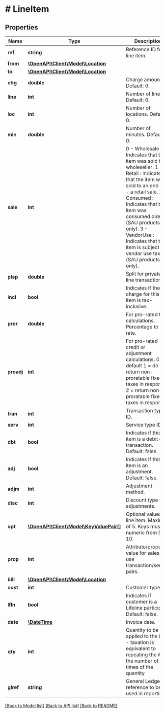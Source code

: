 # # LineItem

## Properties

Name | Type | Description | Notes
------------ | ------------- | ------------- | -------------
**ref** | **string** | Reference ID for line item. | [optional] 
**from** | [**\OpenAPI\Client\Model\Location**](Location.md) |  | [optional] 
**to** | [**\OpenAPI\Client\Model\Location**](Location.md) |  | [optional] 
**chg** | **double** | Charge amount.  Default: 0. | [optional] 
**line** | **int** | Number of lines.  Default: 0. | [optional] 
**loc** | **int** | Number of locations.  Default: 0. | [optional] 
**min** | **double** | Number of minutes.  Default: 0. | [optional] 
**sale** | **int** | 0 - Wholesale : Indicates that the item was sold to a wholeseller.  1 - Retail : Indicates that the item was sold to an end user - a retail sale.  2 - Consumed : Indicates that the item was consumed directly (SAU products only).  3 - VendorUse : Indicates that the item is subject to vendor use tax (SAU products only). | [optional] 
**plsp** | **double** | Split for private-line transactions. | [optional] 
**incl** | **bool** | Indicates if the charge for this line item is tax-inclusive. | [optional] 
**pror** | **double** | For pro-rated tax calculations. Percentage to pro-rate. | [optional] 
**proadj** | **int** | For pro-rated credit or adjustment calculations.  0 &#x3D; default  1 &#x3D; do not return non-proratable fixed taxes in response  2 &#x3D; return non-proratable fixed taxes in response | [optional] 
**tran** | **int** | Transaction type ID. | [optional] 
**serv** | **int** | Service type ID. | [optional] 
**dbt** | **bool** | Indicates if this line item is a debit card transaction.  Default: false. | [optional] 
**adj** | **bool** | Indicates if this line item is an adjustment.  Default: false. | [optional] 
**adjm** | **int** | Adjustment method. | [optional] 
**disc** | **int** | Discount type for adjustments. | [optional] 
**opt** | [**\OpenAPI\Client\Model\KeyValuePair[]**](KeyValuePair.md) | Optional values for line item. Maximum of 5. Keys must be numeric from 5 to 10. | [optional] 
**prop** | **int** | Attribute/property value for sales and use transaction/service pairs. | [optional] 
**bill** | [**\OpenAPI\Client\Model\Location**](Location.md) |  | [optional] 
**cust** | **int** | Customer type. | [optional] 
**lfln** | **bool** | Indicates if customer is a Lifeline participant.  Default: false. | [optional] 
**date** | [**\DateTime**](\DateTime.md) | Invoice date. | [optional] 
**qty** | **int** | Quantity to be applied to the item - taxation is equivalent to repeating the item the number of times of the quantity | [optional] 
**glref** | **string** | General Ledger reference to be used in reporting | [optional] 

[[Back to Model list]](../../README.md#documentation-for-models) [[Back to API list]](../../README.md#documentation-for-api-endpoints) [[Back to README]](../../README.md)


